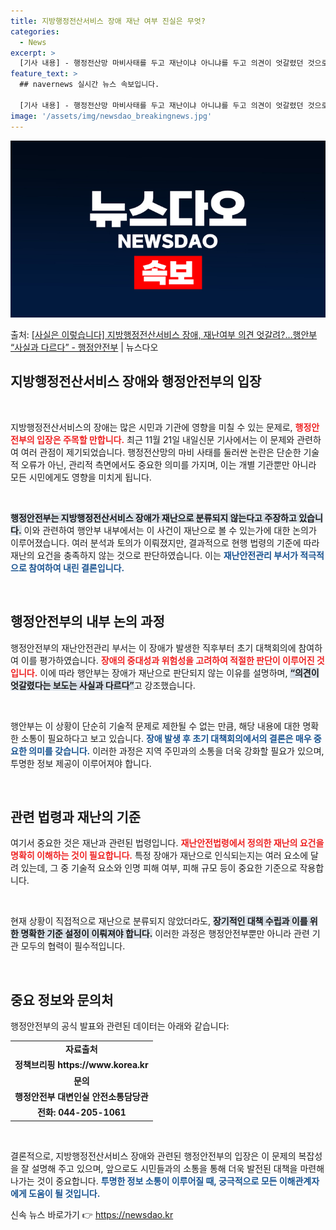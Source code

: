 ```yaml
---
title: 지방행정전산서비스 장애 재난 여부 진실은 무엇?
categories:
  - News
excerpt: >
  [기사 내용] - 행정전산망 마비사태를 두고 재난이냐 아니냐를 두고 의견이 엇갈렸던 것으로 알려졌으며, - …
feature_text: >
  ## navernews 실시간 뉴스 속보입니다.

  [기사 내용] - 행정전산망 마비사태를 두고 재난이냐 아니냐를 두고 의견이 엇갈렸던 것으로 알려졌으며, - …
image: '/assets/img/newsdao_breakingnews.jpg'
---
```


![뉴스다오 속보](/assets/img/newsdao_breakingnews.jpg)

<p>출처: <a href="https://newsdao.kr/2613" rel="dofollow">[사실은 이렇습니다] 지방행정전산서비스 장애, 재난여부 의견 엇갈려?…행안부 “사실과 다르다” - 행정안전부</a> | 뉴스다오</p>

<h2 data-ke-size="size26">지방행정전산서비스 장애와 행정안전부의 입장</h2>

<p data-ke-size="size16">&nbsp;</p>

지방행정전산서비스의 장애는 많은 시민과 기관에 영향을 미칠 수 있는 문제로, <b><span style="color: #ee2323;">행정안전부의 입장은 주목할 만합니다.</span></b> 최근 11월 21일 내일신문 기사에서는 이 문제와 관련하여 여러 관점이 제기되었습니다. 행정전산망의 마비 사태를 둘러싼 논란은 단순한 기술적 오류가 아닌, 관리적 측면에서도 중요한 의미를 가지며, 이는 개별 기관뿐만 아니라 모든 시민에게도 영향을 미치게 됩니다. 

<p data-ke-size="size16">&nbsp;</p>

<b><span style="background-color: #21538527;">행정안전부는 지방행정전산서비스 장애가 재난으로 분류되지 않는다고 주장하고 있습니다.</span></b> 이와 관련하여 행안부 내부에서는 이 사건이 재난으로 볼 수 있는가에 대한 논의가 이루어졌습니다. 여러 분석과 토의가 이뤄졌지만, 결과적으로 현행 법령의 기준에 따라 재난의 요건을 충족하지 않는 것으로 판단하였습니다. 이는 <b><span style="color: #1a5490;">재난안전관리 부서가 적극적으로 참여하여 내린 결론입니다.</span></b>

<p data-ke-size="size16">&nbsp;</p>

## 행정안전부의 내부 논의 과정

행정안전부의 재난안전관리 부서는 이 장애가 발생한 직후부터 초기 대책회의에 참여하여 이를 평가하였습니다. <b><span style="color: #ee2323;">장애의 중대성과 위험성을 고려하여 적절한 판단이 이루어진 것입니다.</span></b> 이에 따라 행안부는 장애가 재난으로 판단되지 않는 이유를 설명하며, <b><span style="background-color: #21538527;">“의견이 엇갈렸다는 보도는 사실과 다르다”</span></b>고 강조했습니다.

<p data-ke-size="size16">&nbsp;</p>

행안부는 이 상황이 단순히 기술적 문제로 제한될 수 없는 만큼, 해당 내용에 대한 명확한 소통이 필요하다고 보고 있습니다. <b><span style="color: #1a5490;">장애 발생 후 초기 대책회의에서의 결론은 매우 중요한 의미를 갖습니다.</span></b> 이러한 과정은 지역 주민과의 소통을 더욱 강화할 필요가 있으며, 투명한 정보 제공이 이루어져야 합니다.

<p data-ke-size="size16">&nbsp;</p>

## 관련 법령과 재난의 기준

여기서 중요한 것은 재난과 관련된 법령입니다. <b><span style="color: #ee2323;">재난안전법령에서 정의한 재난의 요건을 명확히 이해하는 것이 필요합니다.</span></b> 특정 장애가 재난으로 인식되는지는 여러 요소에 달려 있는데, 그 중 기술적 요소와 인명 피해 여부, 피해 규모 등이 중요한 기준으로 작용합니다. 

<p data-ke-size="size16">&nbsp;</p>

현재 상황이 직접적으로 재난으로 분류되지 않았더라도, <b><span style="background-color: #21538527;">장기적인 대책 수립과 이를 위한 명확한 기준 설정이 이뤄져야 합니다.</span></b> 이러한 과정은 행정안전부뿐만 아니라 관련 기관 모두의 협력이 필수적입니다.

<p data-ke-size="size16">&nbsp;</p>

## 중요 정보와 문의처

행정안전부의 공식 발표와 관련된 데이터는 아래와 같습니다:

<table>
  <tr>
    <td style="text-align: center; height: 17px;"><b>자료출처</b></td>
  </tr>
  <tr>
    <td style="text-align: center; height: 17px;"><b>정책브리핑 https://www.korea.kr</b></td>
  </tr>
  <tr>
    <td style="text-align: center; height: 17px;"><b>문의</b></td>
  </tr>
  <tr>
    <td style="text-align: center; height: 17px;"><b>행정안전부 대변인실 안전소통담당관</b></td>
  </tr>
  <tr>
    <td style="text-align: center; height: 17px;"><b>전화: 044-205-1061</b></td>
  </tr>
</table>

<p data-ke-size="size16">&nbsp;</p>

결론적으로, 지방행정전산서비스 장애와 관련된 행정안전부의 입장은 이 문제의 복잡성을 잘 설명해 주고 있으며, 앞으로도 시민들과의 소통을 통해 더욱 발전된 대책을 마련해 나가는 것이 중요합니다. <b><span style="color: #1a5490;">투명한 정보 소통이 이루어질 때, 궁극적으로 모든 이해관계자에게 도움이 될 것입니다.</span></b> 

신속 뉴스 바로가기 👉 <a href="https://newsdao.kr" rel="dofollow">https://newsdao.kr</a>


